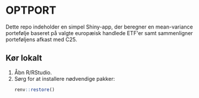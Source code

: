 # OPTPORT


Dette repo indeholder en simpel Shiny-app, der beregner en mean-variance portefølje baseret på 
valgte europæisk handlede ETF'er samt sammenligner porteføljens afkast med C25.

## Kør lokalt

1. Åbn R/RStudio.  
2. Sørg for at installere nødvendige pakker:
   ```r
   renv::restore()

